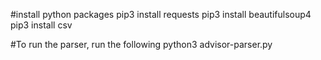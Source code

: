 #install python packages
pip3 install requests
pip3 install beautifulsoup4
pip3 install csv

#To run the parser, run the following
python3 advisor-parser.py
